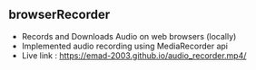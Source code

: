 ## browserRecorder
- Records and Downloads Audio on web browsers (locally)
- Implemented audio recording using MediaRecorder api
- Live link : https://emad-2003.github.io/audio_recorder.mp4/
